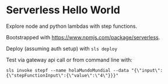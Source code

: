 # Serverless Hello World

Explore node and python lambdas with step functions.

Bootstrapped with https://www.npmjs.com/package/serverless. 

Deploy (assuming auth setup) with ```sls deploy```

Test via gateway api call or from command line with:

```sls invoke stepf --name holaMundoMundial --data "{\"input\": {\"stepFunctionInput\":{\"value\":\"4\"}}}"```
